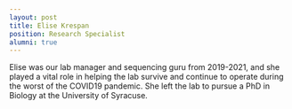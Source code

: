 ```yaml
---
layout: post
title: Elise Krespan
position: Research Specialist
alumni: true
---
```


Elise was our lab manager and sequencing guru from 2019-2021, and she played a vital role in helping the lab survive and continue to operate during the worst of the COVID19 pandemic.  She left the lab to pursue a PhD in Biology at the University of Syracuse.  
